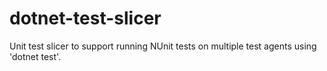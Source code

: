 # dotnet-test-slicer
Unit test slicer to support running NUnit tests on multiple test agents using 'dotnet test'.
